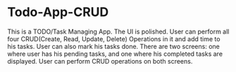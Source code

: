 # Todo-App-CRUD
 
 This is a TODO/Task Managing App. The UI is polished.
 User can perform all four CRUD(Create, Read, Update, Delete) Operations in it and add time to his tasks.
 User can also mark his tasks done.
 There are two screens: one where user has his pending tasks, and one where his completed tasks are displayed. 
 User can perform CRUD operations on both screens.
